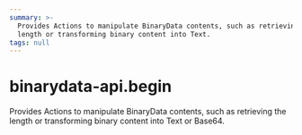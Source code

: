 ```yaml
---
summary: >-
  Provides Actions to manipulate BinaryData contents, such as retrieving the
  length or transforming binary content into Text.
tags: null
---
```


# binarydata-api.begin

Provides Actions to manipulate BinaryData contents, such as retrieving the length or transforming binary content into Text or Base64.

